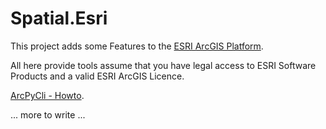 # Spatial.Esri

This project adds some Features to the [ESRI ArcGIS Platform](https://www.esri.com/en-us/home).

All here provide tools assume that you have legal access to ESRI Software Products and a valid ESRI ArcGIS Licence.

[ArcPyCli - Howto](https://github.com/universoid/Spatial.Esri.docs/blob/master/docs/ArcPyCli-HowTo.md).

... more to write ...
